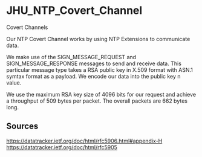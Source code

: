 # JHU_NTP_Covert_Channel
Covert Channels


Our NTP Covert Channel works by using NTP Extensions to communicate data.

We make use of the SIGN_MESSAGE_REQUEST and SIGN_MESSAGE_RESPONSE messages to send and receive data. This particular message type takes a RSA public key in X.509 format with ASN.1 symtax format as a payload. We encode our data into the public key n value.

We use the maximum RSA key size of 4096 bits for our request and achieve a throughput of 509 bytes per packet. The overall packets are 662 bytes long.

## Sources

https://datatracker.ietf.org/doc/html/rfc5906.html#appendix-H
https://datatracker.ietf.org/doc/html/rfc5905